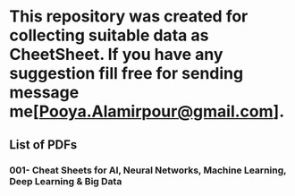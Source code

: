 # This repository was created for collecting suitable data as CheetSheet. If you have any suggestion fill free for sending message me[Pooya.Alamirpour@gmail.com].

## List of PDFs
### 001-	Cheat Sheets for AI, Neural Networks, Machine Learning, Deep Learning & Big Data
